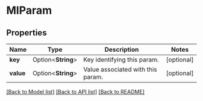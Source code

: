 # MlParam

## Properties

Name | Type | Description | Notes
------------ | ------------- | ------------- | -------------
**key** | Option<**String**> | Key identifying this param. | [optional]
**value** | Option<**String**> | Value associated with this param. | [optional]

[[Back to Model list]](../README.md#documentation-for-models) [[Back to API list]](../README.md#documentation-for-api-endpoints) [[Back to README]](../README.md)



